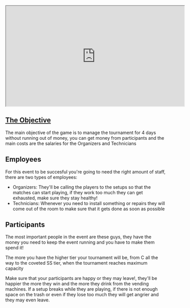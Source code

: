 <iframe width="560" height="315" src="https://www.youtube.com/embed/JiE4SBfqX0w"></iframe>
<h2><u>The Objective</u></h2>
<p>
The main objective of the game is to manage the tournament for 4 days without running out of money, you can get money from participants and the main costs are the salaries for the Organizers and Technicians
</p>
<h2>Employees</h2>
<p>
For this event to be succesful you're going to need the right amount of staff, there are two types of employees:
	<ul>
		<li>Organizers: They'll be calling the players to the setups so that the matches can start playing, if they work too much they can get exhausted, make sure they stay healthy!</li>
		<li>Technicians: Whenever you need to install something or repairs they will come out of the room to make sure that it gets done as soon as possible</li>
	</ul>
</p>
<h2>Participants</h2>
<p>
The most important people in the event are these guys, they have the money you need to keep the event running and you have to make them spend it!
</p>
<p>
The more you have the higher tier your tournament will be, from C all the way to the coveted SS tier, when the tournament reaches maximum capacity
</p>
<p>
Make sure that your participants are happy or they may leave!, they'll be happier the more they win and the more they drink from the vending machines. If a setup breaks while they are playing, if there is not enough space on the trash or even if they lose too much they will get angrier and they may even leave.
</p>